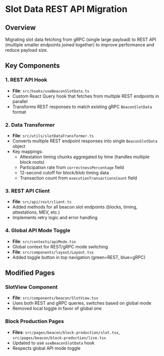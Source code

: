 # Slot Data REST API Migration

## Overview
Migrating slot data fetching from gRPC (single large payload) to REST API (multiple smaller endpoints joined together) to improve performance and reduce payload size.

## Key Components

### 1. REST API Hook
- **File**: `src/hooks/useBeaconSlotData.ts`
- Custom React Query hook that fetches from multiple REST endpoints in parallel
- Transforms REST responses to match existing gRPC `BeaconSlotData` format

### 2. Data Transformer
- **File**: `src/utils/slotDataTransformer.ts`
- Converts multiple REST endpoint responses into single `BeaconSlotData` object
- Key mappings:
  - Attestation timing chunks aggregated by time (handles multiple block roots)
  - Participation rate from `correctnessPercentage` field
  - 12-second cutoff for block/blob timing data
  - Transaction count from `executionTransactionsCount` field

### 3. REST API Client
- **File**: `src/api/rest/client.ts`
- Added methods for all beacon slot endpoints (blocks, timing, attestations, MEV, etc.)
- Implements retry logic and error handling

### 4. Global API Mode Toggle
- **File**: `src/contexts/apiMode.tsx`
- Global context for REST/gRPC mode switching
- **File**: `src/components/layout/Layout.tsx`
- Added toggle button in top navigation (green=REST, blue=gRPC)

## Modified Pages

### SlotView Component
- **File**: `src/components/beacon/SlotView.tsx`
- Uses both REST and gRPC queries, switches based on global mode
- Removed local toggle in favor of global one

### Block Production Pages
- **Files**: `src/pages/beacon/block-production/slot.tsx`, `src/pages/beacon/block-production/live.tsx`
- Updated to use `useBeaconSlotData` hook
- Respects global API mode toggle
